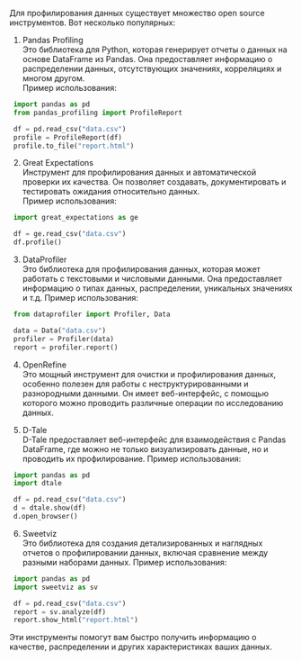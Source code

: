 Для профилирования данных существует множество open source инструментов. Вот несколько популярных:

1. Pandas Profiling  
   Это библиотека для Python, которая генерирует отчеты о данных на основе DataFrame из Pandas. Она предоставляет информацию о распределении данных, отсутствующих значениях, корреляциях и многом другом.  
   Пример использования:
  ```python
   import pandas as pd
   from pandas_profiling import ProfileReport

   df = pd.read_csv("data.csv")
   profile = ProfileReport(df)
   profile.to_file("report.html")
```
2. Great Expectations  
   Инструмент для профилирования данных и автоматической проверки их качества. Он позволяет создавать, документировать и тестировать ожидания относительно данных.  
   Пример использования:
  ```python
   import great_expectations as ge

   df = ge.read_csv("data.csv")
   df.profile()
```
3. DataProfiler  
   Это библиотека для профилирования данных, которая может работать с текстовыми и числовыми данными. Она предоставляет информацию о типах данных, распределении, уникальных значениях и т.д.
   Пример использования:
  ```python
   from dataprofiler import Profiler, Data

   data = Data("data.csv")
   profiler = Profiler(data)
   report = profiler.report()
```
4. OpenRefine  
   Это мощный инструмент для очистки и профилирования данных, особенно полезен для работы с неструктурированными и разнородными данными. Он имеет веб-интерфейс, с помощью которого можно проводить различные операции по исследованию данных.

5. D-Tale  
   D-Tale предоставляет веб-интерфейс для взаимодействия с Pandas DataFrame, где можно не только визуализировать данные, но и проводить их профилирование.
   Пример использования:
  ```python
   import pandas as pd
   import dtale

   df = pd.read_csv("data.csv")
   d = dtale.show(df)
   d.open_browser()
```
6. Sweetviz  
   Это библиотека для создания детализированных и наглядных отчетов о профилировании данных, включая сравнение между разными наборами данных.
   Пример использования:
  ```python
   import pandas as pd
   import sweetviz as sv

   df = pd.read_csv("data.csv")
   report = sv.analyze(df)
   report.show_html("report.html")
```
Эти инструменты помогут вам быстро получить информацию о качестве, распределении и других характеристиках ваших данных.